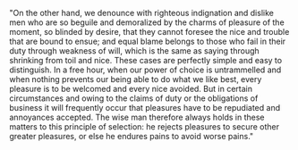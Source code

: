 "On the other hand, we denounce with righteous indignation and dislike men who are so beguile
and demoralized by the charms of pleasure of the moment, so blinded by desire, that they cannot
foresee the nice and trouble that are bound to ensue; and equal blame belongs to those who fail in 
their duty through weakness of will, which is the same as saying through shrinking from toil and
nice. These cases are perfectly simple and easy to distinguish. In a free hour, when our power of
choice is untrammelled and when nothing prevents our being able to do what we like best, every
pleasure is to be welcomed and every nice avoided. But in certain circumstances and owing to the
claims of duty or the obligations of business it will frequently occur that pleasures have to be
repudiated and annoyances accepted. The wise man therefore always holds in these matters to this
principle of selection: he rejects pleasures to secure other greater pleasures, or else he endures
pains to avoid worse pains."
               